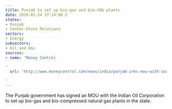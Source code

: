 ```yaml
---
title: Punjab to set up bio-gas and bio-CNG plants
date: 2018-01-24 17:14:00 Z
states:
- Punjab
- Center-State Relations
sectors:
- Energy
subsectors:
- Oil and Gas
sources:
- name: 'Money Control

'
  url: 'http://www.moneycontrol.com/news/india/punjab-inks-mou-with-ioc-to-set-up-biogas-bio-cng-plants-2483639.html

'
---
```


The Punjab government has signed an MOU with the Indian Oil Corporation to set up bio-gas and bio-compressed natural gas plants in the state. 
